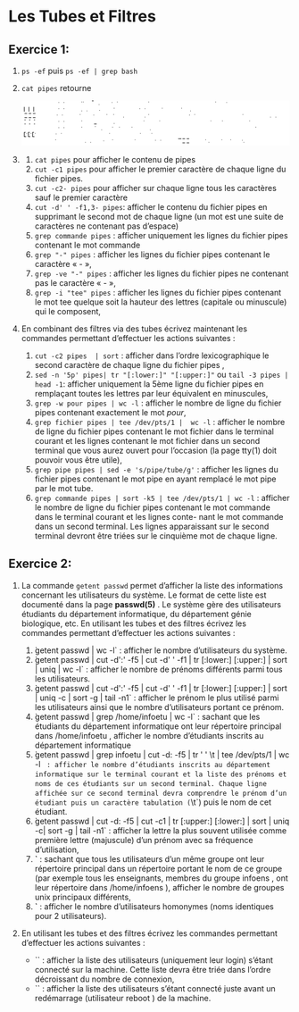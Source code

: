 # Les Tubes et Filtres #

## Exercice 1:

1. `ps -ef` puis `ps -ef | grep bash`
2. `cat pipes` retourne

   ![filepipes](./catpipes.png)

3.
   1. `cat pipes` pour afficher le contenu de pipes
   2. `cut -c1 pipes` pour afficher le premier caractère de chaque ligne du fichier pipes.
   3. `cut -c2- pipes` pour afficher sur chaque ligne tous les caractères sauf le premier caractère
   4. `cut -d' ' -f1,3- pipes`: afficher le contenu du fichier pipes en supprimant le second mot de chaque ligne (un mot est une suite de caractères ne
contenant pas d’espace)
   5. `grep commande pipes` : afficher uniquement les lignes du fichier pipes contenant le mot commande
   6. `grep "-" pipes` : afficher les lignes du fichier pipes contenant le caractère « - »,
   7. `grep -ve "-" pipes` : afficher les lignes du fichier pipes ne contenant pas le caractère « - »,
   8. `grep -i "tee" pipes` : afficher les lignes du fichier pipes contenant le mot tee quelque soit la hauteur des lettres (capitale ou minuscule) qui le
composent,

4. En combinant des filtres via des tubes écrivez maintenant les commandes permettant d’effectuer les actions suivantes : 
   1. `cut -c2 pipes  | sort` : afficher dans l’ordre lexicographique le second caractère de chaque ligne du fichier pipes ,
   2. `sed -n '5p' pipes| tr "[:lower:]" "[:upper:]"` ou `tail -3 pipes | head -1`: afficher uniquement la 5ème ligne du fichier pipes en remplaçant toutes les lettres par leur équivalent en minuscules,
   3. `grep -w pour pipes | wc -l` : afficher le nombre de ligne du fichier pipes contenant exactement le mot _pour_,
   4. `grep fichier pipes | tee /dev/pts/1 |  wc -l` : afficher le nombre de ligne du fichier pipes contenant le mot fichier dans le terminal courant et les lignes contenant le
mot fichier dans un second terminal que vous aurez ouvert pour l’occasion (la page tty(1) doit pouvoir vous être utile),
   5. `grep pipe pipes | sed -e 's/pipe/tube/g'` : afficher les lignes du fichier pipes contenant le mot pipe en ayant remplacé le mot pipe par le mot tube.
   6. `grep commande pipes | sort -k5 | tee /dev/pts/1 | wc -l` : afficher le nombre de ligne du fichier pipes contenant le mot commande dans le terminal courant et les lignes conte-
nant le mot commande dans un second terminal. Les lignes apparaissant sur le second terminal devront être triées sur le
cinquième mot de chaque ligne.

## Exercice 2:

1. La commande `getent passwd` permet d’afficher la liste des informations concernant les utilisateurs du système. Le format
de cette liste est documenté dans la page **passwd(5)** . Le système gère des utilisateurs étudiants du département informatique,
du département génie biologique, etc. En utilisant les tubes et des filtres écrivez les commandes permettant d’effectuer les
actions suivantes :
    1. ̀getent passwd | wc -l` :  afficher le nombre d’utilisateurs du système.
    2. ̀getent passwd | cut -d':' -f5 | cut -d' ' -f1 | tr [:lower:] [:upper:] | sort | uniq | wc -l` : afficher le nombre de prénoms différents parmi tous les utilisateurs.
    3. ̀getent passwd | cut -d':' -f5 | cut -d' ' -f1 | tr [:lower:] [:upper:] | sort | uniq -c | sort -g | tail -n1` : afficher le prénom le plus utilisé parmi les utilisateurs ainsi que le nombre d’utilisateurs portant ce prénom.
    4. ̀getent passwd | grep /home/infoetu | wc -l` : sachant que les étudiants du département informatique ont leur répertoire principal dans /home/infoetu , afficher le
nombre d’étudiants inscrits au département informatique
    5. ̀getent passwd | grep infoetu | cut -d: -f5 | tr ' ' \\t | tee /dev/pts/1 | wc -l ` : afficher le nombre d’étudiants inscrits au département informatique sur le terminal courant et la liste des prénoms et
noms de ces étudiants sur un second terminal. Chaque ligne affichée sur ce second terminal devra comprendre le prénom
d’un étudiant puis un caractère tabulation (`\t`) puis le nom de cet étudiant.
    6. ̀getent passwd | cut -d: -f5 | cut -c1 | tr [:upper:] [:lower:] | sort | uniq -c| sort -g | tail -n1` : afficher la lettre la plus souvent utilisée comme première lettre (majuscule) d’un prénom avec sa fréquence d’utilisation,
    7. ̀` : sachant que tous les utilisateurs d’un même groupe ont leur répertoire principal dans un répertoire portant le nom de
ce groupe (par exemple tous les enseignants, membres du groupe infoens , ont leur répertoire dans /home/infoens ),
afficher le nombre de groupes unix principaux différents,
    8. ̀` : afficher le nombre d’utilisateurs homonymes (noms identiques pour 2 utilisateurs).

2. En utilisant les tubes et des filtres écrivez les commandes permettant d’effectuer les actions suivantes :
    - `` : afficher la liste des utilisateurs (uniquement leur login) s’étant connecté sur la machine. Cette liste devra être triée dans
l’ordre décroissant du nombre de connexion,
    - `` : afficher la liste des utilisateurs s’étant connecté juste avant un redémarrage (utilisateur reboot ) de la machine.